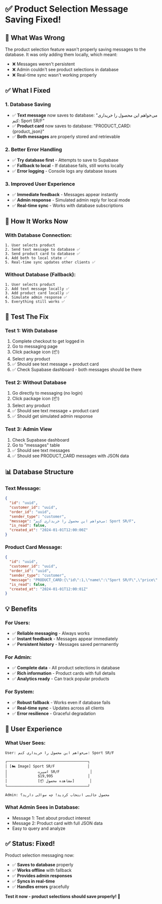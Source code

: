 # ✅ Product Selection Message Saving Fixed!

## 🔧 What Was Wrong

The product selection feature wasn't properly saving messages to the database. It was only adding them locally, which meant:
- ❌ Messages weren't persistent
- ❌ Admin couldn't see product selections in database
- ❌ Real-time sync wasn't working properly

## ✅ What I Fixed

### 1. Database Saving
- ✅ **Text message** now saves to database: "می‌خواهم این محصول را خریداری کنم: Sport SR/F"
- ✅ **Product card** now saves to database: "PRODUCT_CARD:{product_json}"
- ✅ **Both messages** are properly stored and retrievable

### 2. Better Error Handling
- ✅ **Try database first** - Attempts to save to Supabase
- ✅ **Fallback to local** - If database fails, still works locally
- ✅ **Error logging** - Console logs any database issues

### 3. Improved User Experience
- ✅ **Immediate feedback** - Messages appear instantly
- ✅ **Admin response** - Simulated admin reply for local mode
- ✅ **Real-time sync** - Works with database subscriptions

## 🎯 How It Works Now

### With Database Connection:
```
1. User selects product
2. Send text message to database ✅
3. Send product card to database ✅
4. Add both to local state ✅
5. Real-time sync updates other clients ✅
```

### Without Database (Fallback):
```
1. User selects product
2. Add text message locally ✅
3. Add product card locally ✅
4. Simulate admin response ✅
5. Everything still works ✅
```

## 🧪 Test The Fix

### Test 1: With Database
1. Complete checkout to get logged in
2. Go to messaging page
3. Click package icon (📦)
4. Select any product
5. ✅ Should see text message + product card
6. ✅ Check Supabase dashboard - both messages should be there

### Test 2: Without Database
1. Go directly to messaging (no login)
2. Click package icon (📦)
3. Select any product
4. ✅ Should see text message + product card
5. ✅ Should get simulated admin response

### Test 3: Admin View
1. Check Supabase dashboard
2. Go to "messages" table
3. ✅ Should see text messages
4. ✅ Should see PRODUCT_CARD messages with JSON data

## 📊 Database Structure

### Text Message:
```json
{
  "id": "uuid",
  "customer_id": "uuid",
  "order_id": "uuid", 
  "sender_type": "customer",
  "message": "می‌خواهم این محصول را خریداری کنم: Sport SR/F",
  "is_read": false,
  "created_at": "2024-01-01T12:00:00Z"
}
```

### Product Card Message:
```json
{
  "id": "uuid",
  "customer_id": "uuid",
  "order_id": "uuid",
  "sender_type": "customer", 
  "message": "PRODUCT_CARD:{\"id\":1,\"name\":\"Sport SR/F\",\"price\":19995,...}",
  "is_read": false,
  "created_at": "2024-01-01T12:00:01Z"
}
```

## 💡 Benefits

### For Users:
- ✅ **Reliable messaging** - Always works
- ✅ **Instant feedback** - Messages appear immediately
- ✅ **Persistent history** - Messages saved permanently

### For Admin:
- ✅ **Complete data** - All product selections in database
- ✅ **Rich information** - Product cards with full details
- ✅ **Analytics ready** - Can track popular products

### For System:
- ✅ **Robust fallback** - Works even if database fails
- ✅ **Real-time sync** - Updates across all clients
- ✅ **Error resilience** - Graceful degradation

## 🎨 User Experience

### What User Sees:
```
User: می‌خواهم این محصول را خریداری کنم: Sport SR/F

┌─────────────────────────────────────┐
│ [🏍️ Image] Sport SR/F               │
│              اسپرت SR/F              │
│              $19,995                │
│              [📦 مشاهده محصول]       │
└─────────────────────────────────────┘

Admin: محصول جالبی انتخاب کردید! چه سوالی دارید؟
```

### What Admin Sees in Database:
- Message 1: Text about product interest
- Message 2: Product card with full JSON data
- Easy to query and analyze

## ✅ Status: Fixed!

Product selection messaging now:
- ✅ **Saves to database** properly
- ✅ **Works offline** with fallback
- ✅ **Provides admin responses** 
- ✅ **Syncs in real-time**
- ✅ **Handles errors** gracefully

**Test it now - product selections should save properly! 🚀**